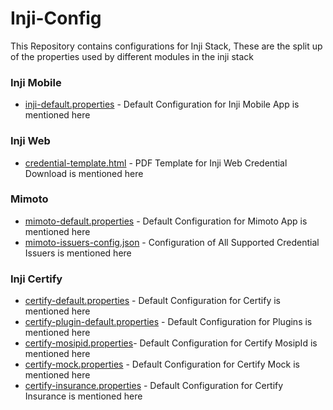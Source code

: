 # Inji-Config
This Repository contains configurations for Inji Stack, These are the split up of the properties used by different modules in the inji stack

### Inji Mobile
- [inji-default.properties](inji-default.properties) - Default Configuration for Inji Mobile App is mentioned here

### Inji Web
- [credential-template.html](credential-template.html) - PDF Template for Inji Web Credential Download is mentioned here

### Mimoto 
- [mimoto-default.properties](mimoto-default.properties) - Default Configuration for Mimoto App is mentioned here
- [mimoto-issuers-config.json](mimoto-issuers-config.json) - Configuration of All Supported Credential Issuers is mentioned here

### Inji Certify
- [certify-default.properties](certify-default.properties) - Default Configuration for Certify is mentioned here
- [certify-plugin-default.properties](certify-plugin-default.properties) - Default Configuration for Plugins is mentioned here
- [certify-mosipid.properties](certify-mosipid.properties)- Default Configuration for Certify MosipId is mentioned here
- [certify-mock.properties](certify-mock.properties) - Default Configuration for Certify Mock is mentioned here
- [certify-insurance.properties](certify-insurance.properties) - Default Configuration for Certify Insurance is mentioned here
